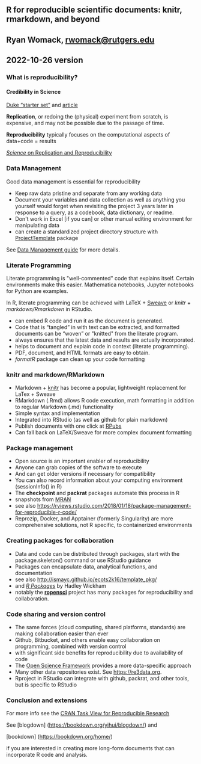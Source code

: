 ## R for reproducible scientific documents: knitr, rmarkdown, and beyond
## Ryan Womack, rwomack@rutgers.edu
## 2022-10-26 version

###  What is reproducibility?

####  Credibility in Science 

[Duke “starter set”](http://bioinformatics.mdanderson.org/Supplements/ReproRsch-All/Modified/StarterSet/index.html) and [article](http://science.sciencemag.org/content/353/6303/977?rss=1)

**Replication**, or redoing the (physical) experiment from scratch, is expensive, and may not be possible due to the passage of time. 

**Reproducibility** typically focuses on the computational aspects of data+code = results

[*Science* on Replication and Reproducibility](https://www.science.org/toc/science/334/6060)

### Data Management

Good data management is essential for reproducibility
- Keep raw data pristine and separate from any working data
- Document your variables and data collection as well as anything you yourself would forget when revisiting the project 3 years later in response to a query, as a codebook, data dictionary, or readme.
- Don't work in Excel [if you can] or other manual editing environment for manipulating data
- can create a standardized project directory structure with [ProjectTemplate](http://projecttemplate.net/) package

See [Data Management guide](https://libguides.rutgers.edu/datamanagement) for more details.

### Literate Programming

Literate programming is "well-commented" code that explains itself.  Certain environments make this easier. Mathematica notebooks, Jupyter notebooks for Python are examples.

In R, literate programming can be achieved with LaTeX + [Sweave](https://stat.ethz.ch/R-manual/R-devel/library/utils/doc/Sweave.pdf) or *knitr* + *markdown/Rmarkdown* in RStudio.

- can embed R code and run it as the document is generated.
- Code that is “tangled” in with text can be extracted, and formatted documents can be “woven” or "knitted" from the literate program.
- always ensures that the latest data and results are actually incorporated.
- helps to document and explain code in context (literate programming).
- PDF, document, and HTML formats are easy to obtain.
- *formatR* package can clean up your code formatting

### knitr and markdown/RMarkdown

- Markdown + [knitr](https://www.r-project.org/nosvn/pandoc/knitr.html) has become a popular, lightweight replacement for LaTex + Sweave
- RMarkdown (.Rmd) allows R code execution, math formatting in addition to regular Markdown (.md) functionality
- Simple syntax and implementation
- Integrated into RStudio (as well as github for plain markdown)
- Publish documents with one click at [RPubs](http://rpubs.com/ryandata/217248)
- Can fall back on LaTeX/Sweave for more complex document formatting

### Package management

- Open source is an important enabler of reproducibility
- Anyone can grab copies of the software to execute
- And can get older versions if necessary for compatibility
- You can also record information about your computing environment (sessionInfo() in R)
- The **checkpoint** and **packrat** packages automate this process in R
- snapshots from [MRAN](<https://mran.microsoft.com/timemachine>)
- see also <https://rviews.rstudio.com/2018/01/18/package-management-for-reproducible-r-code/>
- Reprozip, Docker, and Apptainer (formerly Singularity) are more comprehensive solutions, not R specific, to containerized environments

### Creating packages for collaboration

- Data and code can be distributed through packages, start with the package.skeleton() command or use RStudio guidance
- Packages can encapsulate data, analytical functions, and documentation
- see also http://ismayc.github.io/ecots2k16/template_pkg/
- and [*R Packages*](http://r-pkgs.had.co.nz/) by Hadley Wickham
- notably the [**ropensci**](https://ropensci.org/) project has many packages for reproducibility and collaboration.

### Code sharing and version control

- The same forces (cloud computing, shared platforms, standards) are making collaboration easier than ever
- Github, Bitbucket, and others enable easy collaboration on programming, combined with version control
- with significant side benefits for reproducibility due to availability of code
- The [Open Science Framework](https://osf.io) provides a more data-specific approach
- Many other data repositories exist.  See <https://re3data.org>.
- Rproject in RStudio can integrate with github, packrat, and other tools, but is specific to RStudio

### Conclusion and extensions

For more info see the [CRAN Task View for Reproducible Research](https://cran.r-project.org/web/views/ReproducibleResearch.html)


See [blogdown] (https://bookdown.org/yihui/blogdown/) and 

[bookdown] (https://bookdown.org/home/)

if you are interested in creating more long-form documents that can incorporate R code and analysis.

